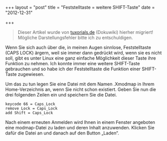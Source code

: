 +++
layout = "post"
title = "Feststelltaste = weitere SHIFT-Taste"
date = "2012-12-31"

+++

>
> Dieser Artikel wurde von [tuxorials.de](http://tuxorials.de) (Dokuwiki) hierher migriert!
> Mögliche Darstellungsfehler bitte ich zu entschuldigen.
>


Wenn Sie sich auch über die, in meinen Augen sinnlose, Feststelltaste
(CAPS LOCK) ärgern, weil sie immer dann gedrückt wird, wenn sie es nicht
soll, gibt es unter Linux eine ganz einfache Möglichkeit dieser Taste
ihre Funktion zu nehmen. Ich konnte immer eine weitere SHIFT-Taste
gebrauchen und so habe ich der Feststelltaste die Funktion einer
SHIFT-Taste zugewiesen.

Um das zu tun legen Sie eine Datei mit dem Namen .Xmodmap in Ihrem
Home-Verzeichnis an, wenn Sie nicht schon existiert. Geben Sie nun die
drei folgenden Zeilen ein und speichern Sie die Datei.

```
keycode 66 = Caps_Lock 
remove Lock = Caps_Lock 
add Shift = Caps_Lock
```

Nach einem erneuten Anmelden wird Ihnen in einem Fenster angeboten eine
modmap-Datei zu laden und deren Inhalt anzuwenden. Klicken Sie dafür die
Datei an und danach auf den Button „Laden“.

